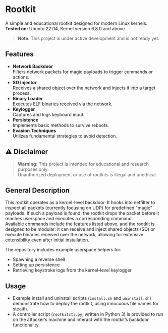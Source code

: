 # Rootkit

A simple and educational rootkit designed for modern Linux kernels.  
**Tested on:** Ubuntu 22.04, Kernel version 6.8.0 and above.
> **Note:** This project is under active development and is not ready yet.

## Features

- **Network Backdoor**  
  Filters network packets for magic payloads to trigger commands or actions.
- **SO Injector**  
  Receives a shared object over the network and injects it into a target process.
- **Binary Loader**  
  Executes ELF binaries received via the network.
- **Keylogger**  
  Captures and logs keyboard input.
- **Persistence**  
  Implements basic methods to survive reboots.
- **Evasion Techniques**  
  Utilizes fundamental strategies to avoid detection.

## ⚠️ Disclaimer

> **Warning:** This project is intended for educational and research purposes only.  
> Unauthorized deployment or use of rootkits is illegal and unethical.

## General Description

This rootkit operates as a kernel-level backdoor. It hooks into netfilter to inspect all packets (currently focusing on UDP) for predefined "magic" payloads. If such a payload is found, the rootkit drops the packet before it reaches userspace and executes a corresponding command.  
Available commands include the features listed above, and the rootkit is designed to be modular: it can receive and inject shared objects (SO) or execute binaries received over the network, allowing for extensive extensibility even after initial installation.

The repository includes example userspace helpers for:
- Spawning a reverse shell
- Setting up persistence
- Retrieving keystroke logs from the kernel-level keylogger

## Usage

- Example install and uninstall scripts (`install.sh` and `uninstall.sh`) demonstrate how to deploy the rootkit, using innocuous file names for stealth.
- A controller script (`rootkitctl.py`, written in Python 3) is provided to run on the attacker’s machine and interact with the rootkit’s backdoor functionality.
